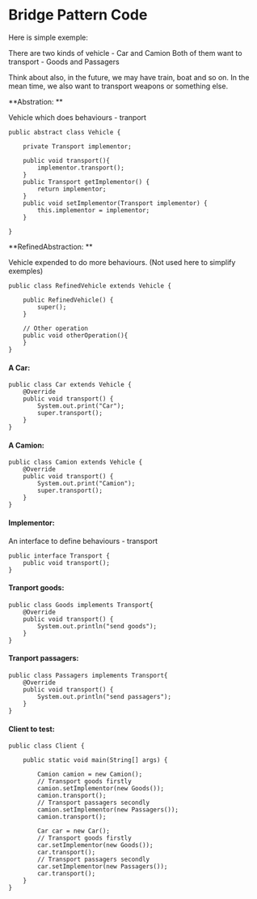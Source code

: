 # Bridge Pattern Code

Here is simple exemple:

There are two kinds of vehicle - Car and Camion
Both of them want to transport - Goods and Passagers

Think about also, in the future, we may have train, boat and so on. In the mean time, we also want to transport weapons or something else.

**Abstration: **

Vehicle which does behaviours - tranport

```
public abstract class Vehicle {

	private Transport implementor;

	public void transport(){
		implementor.transport();
	}
	public Transport getImplementor() {
		return implementor;
	}
	public void setImplementor(Transport implementor) {
		this.implementor = implementor;
	}

}
```

**RefinedAbstraction: **

Vehicle expended to do more behaviours. (Not used here to simplify exemples)

```
public class RefinedVehicle extends Vehicle {

    public RefinedVehicle() {
        super();
    }

    // Other operation
    public void otherOperation(){
    }
}
```
#### A Car:
```
public class Car extends Vehicle {
	@Override
	public void transport() {
		System.out.print("Car");
		super.transport();
	}
}
```
#### A Camion:
```
public class Camion extends Vehicle {
	@Override
	public void transport() {
		System.out.print("Camion");
		super.transport();
	}
}
```
#### Implementor:

An interface to define behaviours - transport

```
public interface Transport {
	public void transport();
}
```

#### Tranport goods:

```
public class Goods implements Transport{
	@Override
	public void transport() {
		System.out.println("send goods");
	}
}
```

#### Tranport passagers:

```
public class Passagers implements Transport{
	@Override
	public void transport() {
		System.out.println("send passagers");
	}
}
```

#### Client to test:

```
public class Client {

	public static void main(String[] args) {

		Camion camion = new Camion();
        // Transport goods firstly
		camion.setImplementor(new Goods());
		camion.transport();
		// Transport passagers secondly
		camion.setImplementor(new Passagers());
		camion.transport();

		Car car = new Car();
		// Transport goods firstly
		car.setImplementor(new Goods());
		car.transport();
		// Transport passagers secondly
		car.setImplementor(new Passagers());
		car.transport();
	}
}
```
